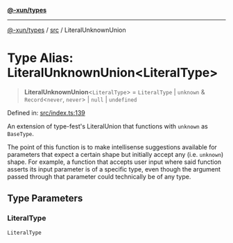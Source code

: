 [**@-xun/types**](../../README.md)

***

[@-xun/types](../../README.md) / [src](../README.md) / LiteralUnknownUnion

# Type Alias: LiteralUnknownUnion\<LiteralType\>

> **LiteralUnknownUnion**\<`LiteralType`\> = `LiteralType` \| `unknown` & `Record`\<`never`, `never`\> \| `null` \| `undefined`

Defined in: [src/index.ts:139](https://github.com/Xunnamius/typescript-utils/blob/6ee5f41475a2c203dd166e2a1981870136a34cdd/src/index.ts#L139)

An extension of type-fest's LiteralUnion that functions with
`unknown` as `BaseType`.

The point of this function is to make intellisense suggestions available for
parameters that expect a certain shape but initially accept any (i.e.
`unknown`) shape. For example, a function that accepts user input where said
function asserts its input parameter is of a specific type, even though the
argument passed through that parameter could technically be of any type.

## Type Parameters

### LiteralType

`LiteralType`
